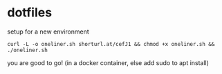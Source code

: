 # dotfiles
setup for a new environment

`curl -L -o oneliner.sh shorturl.at/cefJ1 && chmod +x oneliner.sh && ./oneliner.sh`


you are good to go! (in a docker container, else add sudo to apt install)
